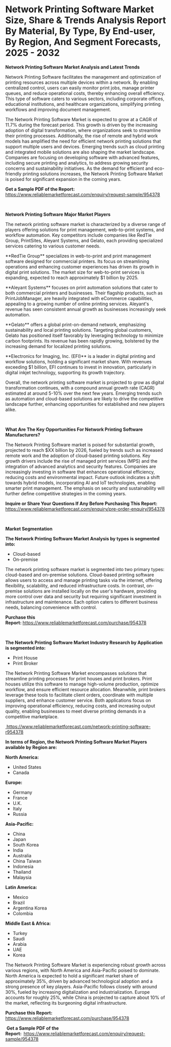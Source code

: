 <p><h1>Network Printing Software Market Size, Share & Trends Analysis Report By Material, By Type, By End-user, By Region, And Segment Forecasts, 2025 - 2032</h1></p><p><strong>Network Printing Software Market Analysis and Latest Trends</strong></p>
<p><p>Network Printing Software facilitates the management and optimization of printing resources across multiple devices within a network. By enabling centralized control, users can easily monitor print jobs, manage printer queues, and reduce operational costs, thereby enhancing overall efficiency. This type of software caters to various sectors, including corporate offices, educational institutions, and healthcare organizations, simplifying printing workflows and improving document management.</p><p>The Network Printing Software Market is expected to grow at a CAGR of 11.7% during the forecast period. This growth is driven by the increasing adoption of digital transformation, where organizations seek to streamline their printing processes. Additionally, the rise of remote and hybrid work models has amplified the need for efficient network printing solutions that support multiple users and devices. Emerging trends such as cloud printing and integrated mobile solutions are also shaping the market landscape. Companies are focusing on developing software with advanced features, including secure printing and analytics, to address growing security concerns and sustainability initiatives. As the demand for efficient and eco-friendly printing solutions increases, the Network Printing Software Market is poised for significant expansion in the coming years.</p></p>
<p><strong>Get a Sample PDF of the Report:&nbsp;</strong> <a href="https://www.reliablemarketforecast.com/enquiry/request-sample/954378?utm_campaign=2397&utm_medium=2&utm_source=Github&utm_content=ia&utm_term=18042025&utm_id=network-printing-software">https://www.reliablemarketforecast.com/enquiry/request-sample/954378</a></p>
<p>&nbsp;</p>
<p><strong>Network Printing Software Major Market Players</strong></p>
<p><p>The network printing software market is characterized by a diverse range of players offering solutions for print management, web-to-print systems, and workflow automation. Key competitors include companies like RedTie Group, PrintSites, Aleyant Systems, and Gelato, each providing specialized services catering to various customer needs.</p><p>**RedTie Group** specializes in web-to-print and print management software designed for commercial printers. Its focus on streamlining operations and enhancing customer experiences has driven its growth in digital print solutions. The market size for web-to-print services is expanding, expected to reach approximately $1 billion by 2025.</p><p>**Aleyant Systems** focuses on print automation solutions that cater to both commercial printers and businesses. Their flagship products, such as PrintJobManager, are heavily integrated with eCommerce capabilities, appealing to a growing number of online printing services. Aleyant's revenue has seen consistent annual growth as businesses increasingly seek automation.</p><p>**Gelato** offers a global print-on-demand network, emphasizing sustainability and local printing solutions. Targeting global customers, Gelato has positioned itself favorably by leveraging technology to minimize carbon footprints. Its revenue has been rapidly growing, bolstered by the increasing demand for localized printing solutions.</p><p>**Electronics for Imaging, Inc. (EFI)** is a leader in digital printing and workflow solutions, holding a significant market share. With revenues exceeding $1 billion, EFI continues to invest in innovation, particularly in digital inkjet technology, supporting its growth trajectory.</p><p>Overall, the network printing software market is projected to grow as digital transformation continues, with a compound annual growth rate (CAGR) estimated at around 5-10% over the next few years. Emerging trends such as automation and cloud-based solutions are likely to drive the competitive landscape further, enhancing opportunities for established and new players alike.</p></p>
<p>&nbsp;</p>
<p><strong>What Are The Key Opportunities For Network Printing Software Manufacturers?</strong></p>
<p><p>The Network Printing Software market is poised for substantial growth, projected to reach $XX billion by 2026, fueled by trends such as increased remote work and the adoption of cloud-based printing solutions. Key growth drivers include the rise of managed print services (MPS) and the integration of advanced analytics and security features. Companies are increasingly investing in software that enhances operational efficiency, reducing costs and environmental impact. Future outlook indicates a shift towards hybrid models, incorporating AI and IoT technologies, enabling smarter print management. The emphasis on security and sustainability will further define competitive strategies in the coming years.</p></p>
<p><strong>Inquire or Share Your Questions If Any Before Purchasing This Report:</strong> <a href="https://www.reliablemarketforecast.com/enquiry/pre-order-enquiry/954378?utm_campaign=2397&utm_medium=2&utm_source=Github&utm_content=ia&utm_term=18042025&utm_id=network-printing-software">https://www.reliablemarketforecast.com/enquiry/pre-order-enquiry/954378</a></p>
<p>&nbsp;</p>
<p><strong>Market Segmentation</strong></p>
<p><strong>The Network Printing Software Market Analysis by types is segmented into:</strong></p>
<p><ul><li>Cloud-based</li><li>On-premise</li></ul></p>
<p><p>The network printing software market is segmented into two primary types: cloud-based and on-premise solutions. Cloud-based printing software allows users to access and manage printing tasks via the internet, offering flexibility, scalability, and reduced infrastructure costs. In contrast, on-premise solutions are installed locally on the user's hardware, providing more control over data and security but requiring significant investment in infrastructure and maintenance. Each option caters to different business needs, balancing convenience with control.</p></p>
<p><strong>Purchase this Report:&nbsp;</strong><a href="https://www.reliablemarketforecast.com/purchase/954378?utm_campaign=2397&utm_medium=2&utm_source=Github&utm_content=ia&utm_term=18042025&utm_id=network-printing-software">https://www.reliablemarketforecast.com/purchase/954378</a></p>
<p>&nbsp;</p>
<p><strong>The Network Printing Software Market Industry Research by Application is segmented into:</strong></p>
<p><ul><li>Print House</li><li>Print Broker</li></ul></p>
<p><p>The Network Printing Software Market encompasses solutions that streamline printing processes for print houses and print brokers. Print houses utilize this software to manage high-volume production, optimize workflow, and ensure efficient resource allocation. Meanwhile, print brokers leverage these tools to facilitate client orders, coordinate with multiple suppliers, and enhance customer service. Both applications focus on improving operational efficiency, reducing costs, and increasing output quality, enabling businesses to meet diverse printing demands in a competitive marketplace.</p></p>
<p><a href="https://www.reliablemarketforecast.com/network-printing-software-r954378?utm_campaign=2397&utm_medium=2&utm_source=Github&utm_content=ia&utm_term=18042025&utm_id=network-printing-software">&nbsp;https://www.reliablemarketforecast.com/network-printing-software-r954378</a></p>
<p><strong>In terms of Region, the Network Printing Software Market Players available by Region are:</strong></p>
<p>
    <p> <strong> North America: </strong>
        <ul>
            <li>United States</li>
            <li>Canada</li>
        </ul>
        </p> 
    <p> <strong> Europe: </strong>
        <ul>
            <li>Germany</li>
            <li>France</li>
            <li>U.K.</li>
            <li>Italy</li>
            <li>Russia</li>
        </ul>
        </p> 
    <p> <strong> Asia-Pacific: </strong>
        <ul>
            <li>China</li>
            <li>Japan</li>
            <li>South Korea</li>
            <li>India</li>
            <li>Australia</li>
            <li>China Taiwan</li>
            <li>Indonesia</li>
            <li>Thailand</li>
            <li>Malaysia</li>
        </ul>
        </p> 
    <p> <strong> Latin America: </strong>
        <ul>
            <li>Mexico</li>
            <li>Brazil</li>
            <li>Argentina Korea</li>
            <li>Colombia</li>
        </ul>
        </p> 
    <p> <strong> Middle East & Africa: </strong>
        <ul>
            <li>Turkey</li>
            <li>Saudi</li>
            <li>Arabia</li>
            <li>UAE</li>
            <li>Korea</li>
        </ul>
    </p>
    </p>
<p><p>The Network Printing Software Market is experiencing robust growth across various regions, with North America and Asia-Pacific poised to dominate. North America is expected to hold a significant market share of approximately 35%, driven by advanced technological adoption and a strong presence of key players. Asia-Pacific follows closely with around 30%, fueled by increasing digitalization and industrialization. Europe accounts for roughly 25%, while China is projected to capture about 10% of the market, reflecting its burgeoning digital infrastructure.</p></p>
<p><strong>Purchase this Report: </strong><a href="https://www.reliablemarketforecast.com/purchase/954378?utm_campaign=2397&utm_medium=2&utm_source=Github&utm_content=ia&utm_term=18042025&utm_id=network-printing-software">https://www.reliablemarketforecast.com/purchase/954378</a></p>
<p>&nbsp;<strong>Get a Sample PDF of the Report:&nbsp;&nbsp;</strong><a href="https://www.reliablemarketforecast.com/enquiry/request-sample/954378?utm_campaign=2397&utm_medium=2&utm_source=Github&utm_content=ia&utm_term=18042025&utm_id=network-printing-software">https://www.reliablemarketforecast.com/enquiry/request-sample/954378</a></p>
<p><strong></strong></p>
<p><p></p><p></p><p></p></p>